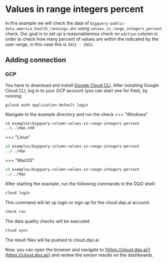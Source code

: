 # Values in range integers percent

In this example we will check the data of `bigquery-public-data.america_health_rankings.ahr` using `values_in_range_integers_percent` check.
Our goal is to set up a reasonableness check on `edition` column in order to check how many percent of values
are within the indicated by the user range, in this case this is `2021 - 2022`.

## Adding connection
### GCP
You have to download and install [Google Cloud CLI](https://cloud.google.com/sdk/docs/install).
After installing Google Cloud CLI, log in to your GCP account (you can start one for free), by running:

```commandline
gcloud auth application-default login
```

Navigate to the example directory and run the check
=== "Windows"
```commandline
cd examples\bigquery-column-values-in-range-integers-percent
..\..\dqo.cmd
```

=== "Linux"
```bash
cd examples/bigquery-column-values-in-range-integers-percent
../../dqo
```

=== "MacOS"
```bash
cd examples/bigquery-column-values-in-range-integers-percent
../../dqo
```

After starting the example, run the following commands in the DQO shell:
```bash
cloud login
```
This command will let up login or sign up for the cloud.dqo.ai account.

```bash
check run
```
The data quality checks will be executed.
```bash
cloud sync
```

The result files will be pushed to cloud.dqo.ai

Now, you can open the browser and navigate to [https://cloud.dqo.ai/](https://cloud.dqo.ai/)
and review the sensor results on the dashboards.